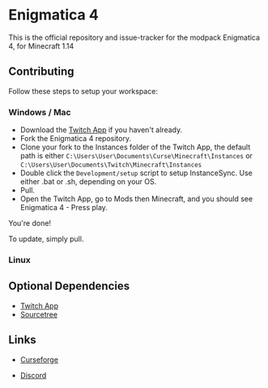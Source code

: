 # Enigmatica 4

This is the official repository and issue-tracker for the modpack Enigmatica 4, for Minecraft 1.14

## Contributing

Follow these steps to setup your workspace:

### Windows / Mac
* Download the [Twitch App](https://www.twitch.tv/downloads) if you haven't already.
* Fork the Enigmatica 4 repository.
* Clone your fork to the Instances folder of the Twitch App, the default path is either `C:\Users\User\Documents\Curse\Minecraft\Instances` or `C:\Users\User\Documents\Twitch\Minecraft\Instances`
* Double click the `Development/setup` script to setup InstanceSync. Use either .bat or .sh, depending on your OS.
* Pull.
* Open the Twitch App, go to Mods then Minecraft, and you should see Enigmatica 4 - Press play.

You're done!

To update, simply pull.

### Linux

## Optional Dependencies
* [Twitch App](https://www.twitch.tv/downloads)
* [Sourcetree](https://www.sourcetreeapp.com/)

## Links

* [Curseforge](https://minecraft.curseforge.com/projects/enigmatica4)

* [Discord](https://discord.gg/HnWNd7X)
